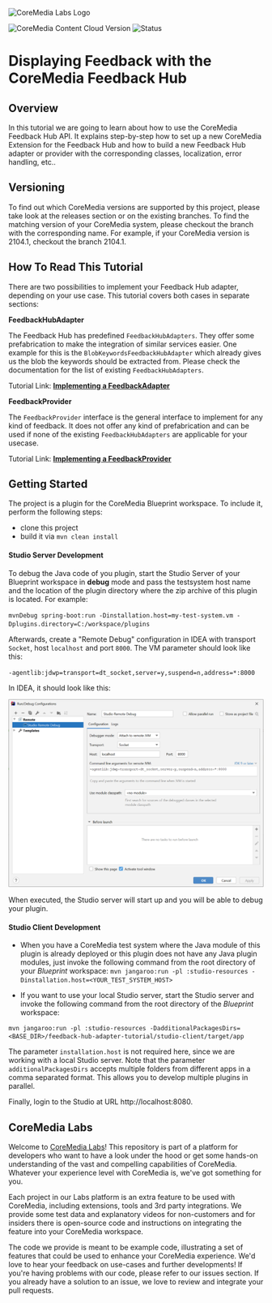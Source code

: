![CoreMedia Labs Logo](https://documentation.coremedia.com/badges/banner_coremedia_labs_wide.png "CoreMedia Labs Logo")

![CoreMedia Content Cloud Version](https://img.shields.io/static/v1?message=2104&label=CoreMedia%20Content%20Cloud&style=for-the-badge&labelColor=666666&color=672779 
"This badge shows the CoreMedia version this project is compatible with. 
Please read the versioning section of the project to see what other CoreMedia versions are supported and how to find them."
)
![Status](https://img.shields.io/static/v1?message=active&label=Status&style=for-the-badge&labelColor=666666&color=2FAC66 
"The status badge describes if the project is maintained. Possible values are active and inactive. 
If a project is inactive it means that the development has been discontinued and won't support future CoreMedia versions."
)


# Displaying Feedback with the CoreMedia Feedback Hub 

## Overview 

In this tutorial we are going to learn about how to use the CoreMedia Feedback Hub API.
It explains step-by-step how to set up a new CoreMedia Extension for the Feedback Hub
and how to build a new Feedback Hub adapter or provider with the
corresponding classes, localization, error handling, etc..

## Versioning

To find out which CoreMedia versions are supported by this project, 
please take look at the releases section or on the existing branches. 
To find the matching version of your CoreMedia system, please checkout the branch 
with the corresponding name. For example, 
if your CoreMedia version is 2104.1, checkout the branch 2104.1.



## How To Read This Tutorial

There are two possibilities to implement your Feedback Hub adapter, depending
on your use case. This tutorial covers both cases in separate sections: 

**FeedbackHubAdapter**
 
The Feedback Hub has predefined `FeedbackHubAdapters`. They offer some prefabrication
to make the integration of similar services easier. One example for this
is the `BlobKeywordsFeedbackHubAdapter` which already gives us the blob the keywords 
should be extracted from. Please check the documentation for the list of existing
`FeedbackHubAdapters`. 

Tutorial Link: **[Implementing a FeedbackAdapter](example_adapter.md)**

**FeedbackProvider**

The `FeedbackProvider` interface is the general interface to implement for any
kind of feedback. It does not offer any kind of prefabrication and can be used
if none of the existing `FeedbackHubAdapters` are applicable for your usecase.

Tutorial Link: **[Implementing a FeedbackProvider](example_provider.md)**


## Getting Started

The project is a plugin for the CoreMedia Blueprint workspace.
To include it, perform the following steps:

- clone this project
- build it via `mvn clean install`


#### Studio Server Development

To debug the Java code of you plugin, start the Studio Server of your Blueprint
workspace in __debug__ mode and pass the testsystem host name and the location
of the plugin directory where the zip archive of this plugin is located.
For example: 

`mvnDebug spring-boot:run -Dinstallation.host=my-test-system.vm -Dplugins.directory=C:/workspace/plugins`

Afterwards, create a "Remote Debug" configuration in IDEA with transport `Socket`,
host `localhost` and port `8000`. The VM parameter should look like this:

`-agentlib:jdwp=transport=dt_socket,server=y,suspend=n,address=*:8000`

In IDEA, it should look like this:

![Feedback Rendering](images/debugging.png "IDEA Debug Configuration")

When executed, the Studio server will start up and you will be able to 
debug your plugin.


#### Studio Client Development

- When you have a CoreMedia test system where the Java module of this plugin is already deployed
or this plugin does not have any Java plugin modules, just invoke the following command
from the root directory of your _Blueprint_ workspace: 
`mvn jangaroo:run -pl :studio-resources -Dinstallation.host=<YOUR_TEST_SYSTEM_HOST>`

- If you want to use your local Studio server, start the Studio server
and invoke the following command from the root directory of the _Blueprint_ workspace:

```
mvn jangaroo:run -pl :studio-resources -DadditionalPackagesDirs=<BASE_DIR>/feedback-hub-adapter-tutorial/studio-client/target/app
```

The parameter `installation.host` is not required here, since we are working 
with a local Studio server. Note that the parameter `additionalPackagesDirs` accepts 
multiple folders from different apps in a comma separated format.
This allows you to develop multiple plugins in parallel.

Finally, login to the Studio at URL http://localhost:8080.
    

## CoreMedia Labs

Welcome to [CoreMedia Labs](https://blog.coremedia.com/labs/)! This repository
is part of a platform for developers who want to have a look under the hood or
get some hands-on understanding of the vast and compelling capabilities of
CoreMedia. Whatever your experience level with CoreMedia is, we've got something
for you.

Each project in our Labs platform is an extra feature to be used with CoreMedia,
including extensions, tools and 3rd party integrations. We provide some test
data and explanatory videos for non-customers and for insiders there is
open-source code and instructions on integrating the feature into your
CoreMedia workspace. 

The code we provide is meant to be example code, illustrating a set of features
that could be used to enhance your CoreMedia experience. We'd love to hear your
feedback on use-cases and further developments! If you're having problems with
our code, please refer to our issues section. If you already have a solution to 
an issue, we love to review and integrate your pull requests. 

